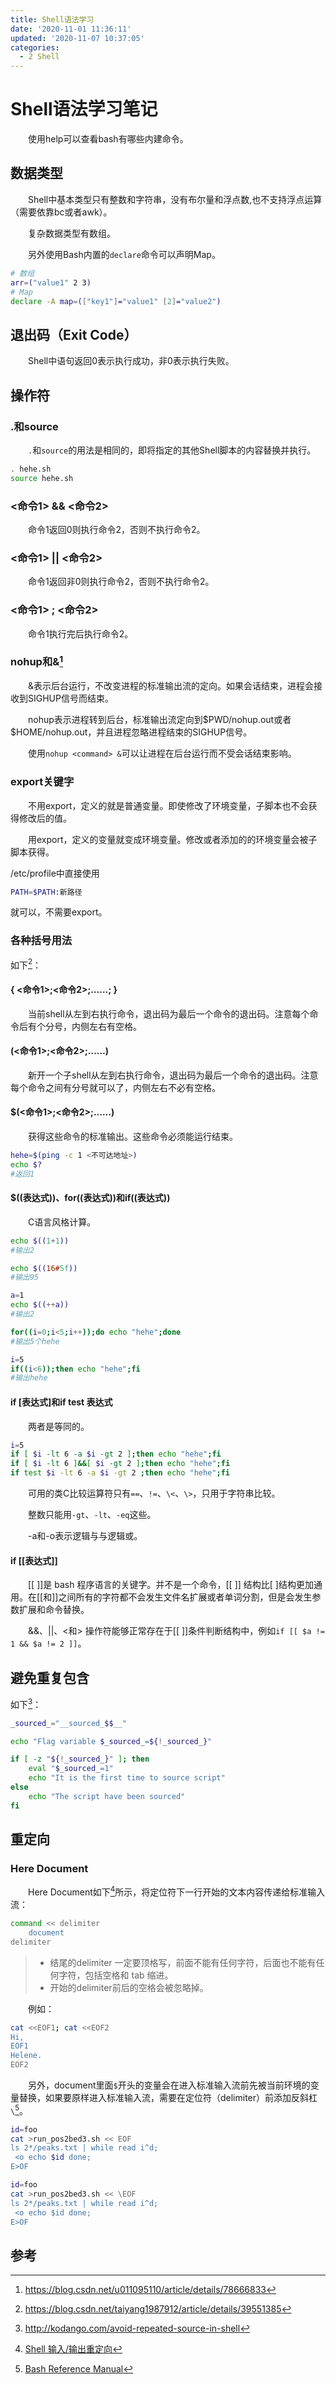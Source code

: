 ```yaml
---
title: Shell语法学习
date: '2020-11-01 11:36:11'
updated: '2020-11-07 10:37:05'
categories:
  - 2 Shell
---
```

# Shell语法学习笔记

　　使用help可以查看bash有哪些内建命令。

## 数据类型

　　Shell中基本类型只有整数和字符串，没有布尔量和浮点数,也不支持浮点运算（需要依靠bc或者awk）。

　　复杂数据类型有数组。

　　另外使用Bash内置的`declare`命令可以声明Map。

```sh
# 数组
arr=("value1" 2 3)
# Map
declare -A map=(["key1"]="value1" [2]="value2")
```

## 退出码（Exit Code）

　　Shell中语句返回0表示执行成功，非0表示执行失败。

## 操作符

### .和source

　　`.`和`source`的用法是相同的，即将指定的其他Shell脚本的内容替换并执行。

```sh
. hehe.sh
source hehe.sh
```

### <命令1> && <命令2>

　　命令1返回0则执行命令2，否则不执行命令2。

### <命令1> || <命令2>

　　命令1返回非0则执行命令2，否则不执行命令2。

### <命令1> ; <命令2>

　　命令1执行完后执行命令2。

### nohup和&[^5]

　　&表示后台运行，不改变进程的标准输出流的定向。如果会话结束，进程会接收到SIGHUP信号而结束。

　　nohup表示进程转到后台，标准输出流定向到\$PWD/nohup.out或者\$HOME/nohup.out，并且进程忽略进程结束的SIGHUP信号。

　　使用`nohup <command> &`可以让进程在后台运行而不受会话结束影响。

### export关键字

　　不用export，定义的就是普通变量。即使修改了环境变量，子脚本也不会获得修改后的值。

　　用export，定义的变量就变成环境变量。修改或者添加的的环境变量会被子脚本获得。

/etc/profile中直接使用

```sh
PATH=$PATH:新路径
```
就可以，不需要export。

### 各种括号用法

如下[^4]：

#### { <命令1>;<命令2>;……; }

　　当前shell从左到右执行命令，退出码为最后一个命令的退出码。注意每个命令后有个分号，内侧左右有空格。

#### (<命令1>;<命令2>;……)

　　新开一个子shell从左到右执行命令，退出码为最后一个命令的退出码。注意每个命令之间有分号就可以了，内侧左右不必有空格。

#### $(<命令1>;<命令2>;……)

　　获得这些命令的标准输出。这些命令必须能运行结束。

```sh
hehe=$(ping -c 1 <不可达地址>)
echo $?
#返回1
```

#### $((表达式))、for((表达式))和if((表达式))

　　C语言风格计算。

```sh
echo $((1+1))
#输出2

echo $((16#5f))
#输出95

a=1
echo $((++a))
#输出2

for((i=0;i<5;i++));do echo "hehe";done
#输出5个hehe

i=5
if((i<6));then echo "hehe";fi
#输出hehe
```

#### if [表达式]和if test 表达式

　　两者是等同的。

```sh
i=5
if [ $i -lt 6 -a $i -gt 2 ];then echo "hehe";fi
if [ $i -lt 6 ]&&[ $i -gt 2 ];then echo "hehe";fi
if test $i -lt 6 -a $i -gt 2 ;then echo "hehe";fi
```
　　可用的类C比较运算符只有`==`、`!=`、`\<`、`\>`，只用于字符串比较。

　　整数只能用`-gt`、`-lt`、`-eq`这些。

　　-a和-o表示逻辑与与逻辑或。

#### if [[表达式]]

　　[[ ]]是 bash 程序语言的关键字。并不是一个命令，[[ ]] 结构比[ ]结构更加通用。在[[和]]之间所有的字符都不会发生文件名扩展或者单词分割，但是会发生参数扩展和命令替换。

　　&&、||、<和> 操作符能够正常存在于[[ ]]条件判断结构中，例如`if [[ $a != 1 && $a != 2 ]]`。

## 避免重复包含

如下[^3]：

```sh
_sourced_="__sourced_$$__"

echo "Flag variable $_sourced_=${!_sourced_}"

if [ -z "${!_sourced_}" ]; then
    eval "$_sourced_=1"
    echo "It is the first time to source script"
else
    echo "The script have been sourced"
fi
```
## 重定向

### Here Document

　　Here Document如下[^2]所示，将定位符下一行开始的文本内容传递给标准输入流：
　　
```sh
command << delimiter
    document
delimiter
```

> - 结尾的delimiter 一定要顶格写，前面不能有任何字符，后面也不能有任何字符，包括空格和 tab 缩进。
> - 开始的delimiter前后的空格会被忽略掉。

　　例如：

```sh
cat <<EOF1; cat <<EOF2
Hi,
EOF1
Helene.
EOF2
```

　　另外，document里面`$`开头的变量会在进入标准输入流前先被当前环境的变量替换，如果要原样进入标准输入流，需要在定位符（delimiter）前添加反斜杠`\`[^1]。

```sh
id=foo
cat >run_pos2bed3.sh << EOF
ls 2*/peaks.txt | while read i^d;
 <o echo $id done;
E>OF
```

```sh
id=foo
cat >run_pos2bed3.sh << \EOF
ls 2*/peaks.txt | while read i^d;
 <o echo $id done;
E>OF
```



## 参考

[^1]: [Bash Reference Manual]( https://www.gnu.org/savannah-checkouts/gnu/bash/manual/bash.html#Here-Documents )

[^2]: [Shell 输入/输出重定向]( https://www.runoob.com/linux/linux-shell-io-redirections.html )

[^3]: <http://kodango.com/avoid-repeated-source-in-shell>
[^4]: <https://blog.csdn.net/taiyang1987912/article/details/39551385>

[^5]: <https://blog.csdn.net/u011095110/article/details/78666833>
